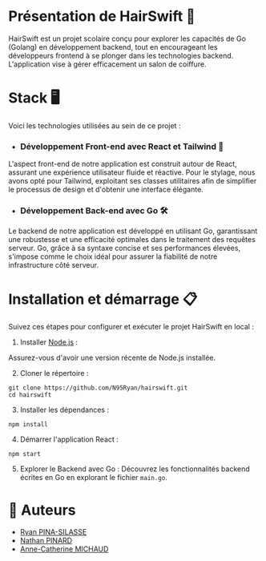 # Présentation de HairSwift 💈

HairSwift est un projet scolaire conçu pour explorer les capacités de Go (Golang) en développement backend, tout en encourageant les développeurs frontend à se plonger dans les technologies backend. 
L'application vise à gérer efficacement un salon de coiffure.


# Stack 🖥️

Voici les technologies utilisées au sein de ce projet :

- ### Développement Front-end avec React et Tailwind 🚀
 
L'aspect front-end de notre application est construit autour de React, assurant une expérience utilisateur fluide et réactive.
Pour le stylage, nous avons opté pour Tailwind, exploitant ses classes utilitaires afin de simplifier le processus de design et d'obtenir une interface élégante.


- ### Développement Back-end avec Go 🛠
 
Le backend de notre application est développé en utilisant Go, garantissant une robustesse et une efficacité optimales dans le traitement des requêtes serveur.
Go, grâce à sa syntaxe concise et ses performances élevées, s'impose comme le choix idéal pour assurer la fiabilité de notre infrastructure côté serveur.


# Installation et démarrage 📋

Suivez ces étapes pour configurer et exécuter le projet HairSwift en local :

   1. Installer [Node.js](https://nodejs.org/en) :

Assurez-vous d'avoir une version récente de Node.js installée.


   2. Cloner le répertoire :
 ```
git clone https://github.com/N95Ryan/hairswift.git
cd hairswift
```

3. Installer les dépendances :
```
npm install
```

4. Démarrer l'application React :
```
npm start
 ```
5. Explorer le Backend avec Go :
   Découvrez les fonctionnalités backend écrites en Go en explorant le fichier `main.go`.

# 👥 Auteurs
- [Ryan PINA-SILASSE](https://github.com/N95Ryan)
- [Nathan PINARD](https://github.com/YOUGBOY95)
- [Anne-Catherine MICHAUD](https://github.com/annemhd)